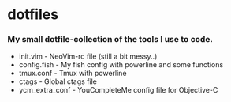 # dotfiles

### My small dotfile-collection of the tools I use to code.

* init.vim       - NeoVim-rc file (still a bit messy..)
* config.fish    - My fish config with powerline and some functions
* tmux.conf      - Tmux with powerline
* ctags          - Global ctags file
* ycm_extra_conf - YouCompleteMe config file for Objective-C

